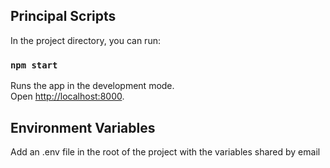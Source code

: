 ## Principal Scripts

In the project directory, you can run:

### `npm start`

Runs the app in the development mode.\
Open [http://localhost:8000](http://localhost:8000).

## Environment Variables

Add an .env file in the root of the project with the variables shared by email
